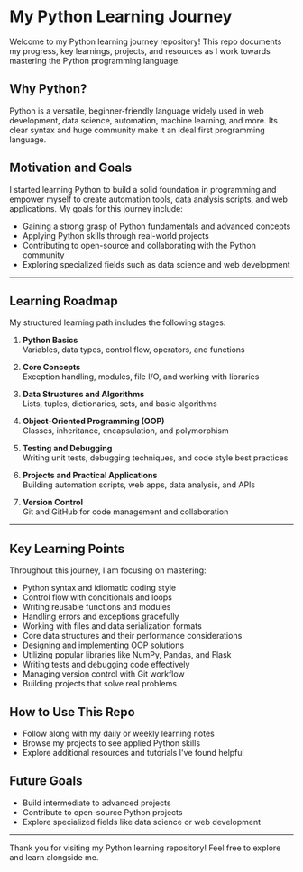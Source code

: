 # My Python Learning Journey

Welcome to my Python learning journey repository! This repo documents my progress, key learnings, projects, and resources as I work towards mastering the Python programming language.

## Why Python?

Python is a versatile, beginner-friendly language widely used in web development, data science, automation, machine learning, and more. Its clear syntax and huge community make it an ideal first programming language.

## Motivation and Goals

I started learning Python to build a solid foundation in programming and empower myself to create automation tools, data analysis scripts, and web applications. My goals for this journey include:

- Gaining a strong grasp of Python fundamentals and advanced concepts
- Applying Python skills through real-world projects
- Contributing to open-source and collaborating with the Python community
- Exploring specialized fields such as data science and web development

---

## Learning Roadmap

My structured learning path includes the following stages:

1. **Python Basics**  
   Variables, data types, control flow, operators, and functions

2. **Core Concepts**  
   Exception handling, modules, file I/O, and working with libraries

3. **Data Structures and Algorithms**  
   Lists, tuples, dictionaries, sets, and basic algorithms

4. **Object-Oriented Programming (OOP)**  
   Classes, inheritance, encapsulation, and polymorphism

5. **Testing and Debugging**  
   Writing unit tests, debugging techniques, and code style best practices

6. **Projects and Practical Applications**  
   Building automation scripts, web apps, data analysis, and APIs

7. **Version Control**  
   Git and GitHub for code management and collaboration

---
## Key Learning Points

Throughout this journey, I am focusing on mastering:

- Python syntax and idiomatic coding style
- Control flow with conditionals and loops
- Writing reusable functions and modules
- Handling errors and exceptions gracefully
- Working with files and data serialization formats
- Core data structures and their performance considerations
- Designing and implementing OOP solutions
- Utilizing popular libraries like NumPy, Pandas, and Flask
- Writing tests and debugging code effectively
- Managing version control with Git workflow
- Building projects that solve real problems

## How to Use This Repo

- Follow along with my daily or weekly learning notes  
- Browse my projects to see applied Python skills  
- Explore additional resources and tutorials I've found helpful

## Future Goals

- Build intermediate to advanced projects  
- Contribute to open-source Python projects  
- Explore specialized fields like data science or web development  

---

Thank you for visiting my Python learning repository! Feel free to explore and learn alongside me.

